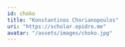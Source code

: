```yaml
---
id: choko
title: "Konstantinos Chorianopoulos"
uri: "https://scholar.epidro.me"
avatar: "/assets/images/choko.jpg"
---
```

